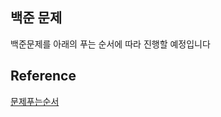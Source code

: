 ## 백준 문제
백준문제를 아래의 푸는 순서에 따라 진행할 예정입니다
## Reference 
[문제푸는순서](https://github.com/encrypted-def/basic-algo-lecture/tree/master/workbook)
